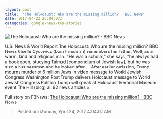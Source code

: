```yaml
---
layout: post
title:  "The Holocaust: Who are the missing million? - BBC News"
date: 2017-04-23 23:04:07Z
categories: google-news-top-stories
---
```


![The Holocaust: Who are the missing million? - BBC News](https://ichef.bbci.co.uk/news/1024/cpsprodpb/8AC5/production/_95052553_20170227_152643.jpg)

U.S. News & World Report The Holocaust: Who are the missing million? BBC News Giselle Cycowicz (born Friedman) remembers her father, Wolf, as a warm, kind and religious man. "He was a scholar," she says, "he always had a book open, studying Talmud [compendium of Jewish law], but he was also a businessman and he looked after ... After earlier omission, Trump mourns murder of 6 million Jews in video message to World Jewish Congress Washington Post Trump delivers Holocaust message to World Jewish Congress Politico Trump will speak at Holocaust Memorial Museum event The Hill (blog) all 92 news articles »


Full story on F3News: [The Holocaust: Who are the missing million? - BBC News](http://www.f3nws.com/n/zxRbQB)

> Posted on: Monday, April 24, 2017 4:04:07 AM
